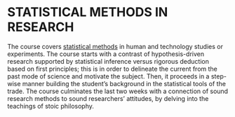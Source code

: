 # STATISTICAL METHODS IN RESEARCH

The course covers [statistical methods](https://cpl.uh.edu/index.php/courses/29-statistical-methods-in-research) in human and technology studies or experiments. The course starts with a contrast of hypothesis-driven research supported by statistical inference versus rigorous deduction based on first principles; this is in order to delineate the current from the past mode of science and motivate the subject. Then, it proceeds in a step-wise manner building the student’s background in the statistical tools of the trade. The course culminates the last two weeks with a connection of sound research methods to sound researchers’ attitudes, by delving into the teachings of stoic philosophy.
